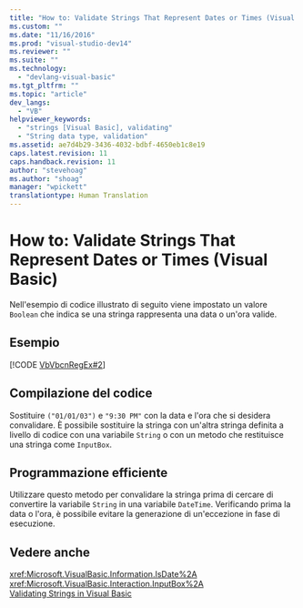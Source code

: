 ```yaml
---
title: "How to: Validate Strings That Represent Dates or Times (Visual Basic) | Microsoft Docs"
ms.custom: ""
ms.date: "11/16/2016"
ms.prod: "visual-studio-dev14"
ms.reviewer: ""
ms.suite: ""
ms.technology: 
  - "devlang-visual-basic"
ms.tgt_pltfrm: ""
ms.topic: "article"
dev_langs: 
  - "VB"
helpviewer_keywords: 
  - "strings [Visual Basic], validating"
  - "String data type, validation"
ms.assetid: ae7d4b29-3436-4032-bdbf-4650eb1c8e19
caps.latest.revision: 11
caps.handback.revision: 11
author: "stevehoag"
ms.author: "shoag"
manager: "wpickett"
translationtype: Human Translation
---
```

# How to: Validate Strings That Represent Dates or Times (Visual Basic)
Nell'esempio di codice illustrato di seguito viene impostato un valore `Boolean` che indica se una stringa rappresenta una data o un'ora valide.  
  
## Esempio  
 [!CODE [VbVbcnRegEx#2](../CodeSnippet/VS_Snippets_VBCSharp/VbVbcnRegEx#2)]  
  
## Compilazione del codice  
 Sostituire `("01/01/03")` e `"9:30 PM"` con la data e l'ora che si desidera convalidare.  È possibile sostituire la stringa con un'altra stringa definita a livello di codice con una variabile `String` o con un metodo che restituisce una stringa come `InputBox`.  
  
## Programmazione efficiente  
 Utilizzare questo metodo per convalidare la stringa prima di cercare di convertire la variabile `String` in una variabile `DateTime`.  Verificando prima la data o l'ora, è possibile evitare la generazione di un'eccezione in fase di esecuzione.  
  
## Vedere anche  
 <xref:Microsoft.VisualBasic.Information.IsDate%2A>   
 <xref:Microsoft.VisualBasic.Interaction.InputBox%2A>   
 [Validating Strings in Visual Basic](../../../../visual-basic/programming-guide/language-features/strings/validating-strings.md)